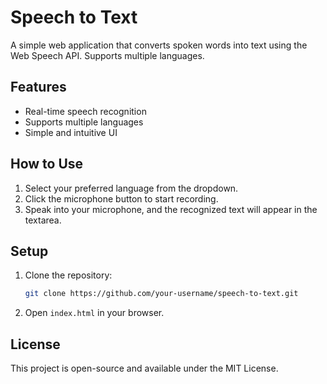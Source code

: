 # Speech to Text
A simple web application that converts spoken words into text using the Web Speech API. Supports multiple languages.

## Features
- Real-time speech recognition
- Supports multiple languages
- Simple and intuitive UI


## How to Use
1. Select your preferred language from the dropdown.
2. Click the microphone button to start recording.
3. Speak into your microphone, and the recognized text will appear in the textarea.

## Setup
1. Clone the repository:
   ```sh
   git clone https://github.com/your-username/speech-to-text.git
   ```
2. Open `index.html` in your browser.

## License
This project is open-source and available under the MIT License.
